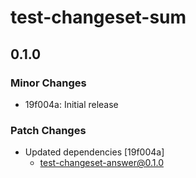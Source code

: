 # test-changeset-sum

## 0.1.0
### Minor Changes

- 19f004a: Initial release

### Patch Changes

- Updated dependencies [19f004a]
  - test-changeset-answer@0.1.0
